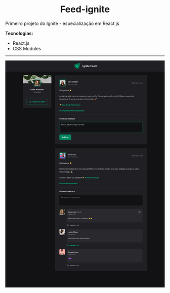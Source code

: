 <h1 align="center"> Feed-ignite </h1>
 Primeiro projeto do Ignite - especialização em React.js

<strong> Tecnologias: </strong>
<ul>
<li> React.js </li>
<li> CSS Modules </li>
</ul>
<hr />
<img src=https://github.com/LuizaFerri/feed-ignite/blob/main/Desktop.png />
